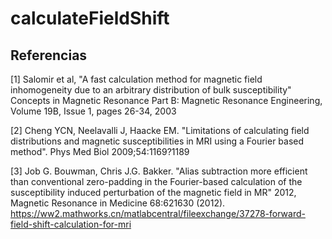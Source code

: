 # calculateFieldShift


## Referencias
[1] Salomir et al, "A fast calculation method for magnetic field inhomogeneity due to an arbitrary distribution of bulk susceptibility"
Concepts in Magnetic Resonance Part B: Magnetic Resonance Engineering, Volume 19B, Issue 1, pages 26-34, 2003

[2] Cheng YCN, Neelavalli J, Haacke EM. "Limitations of calculating field distributions and magnetic susceptibilities in MRI using a Fourier
based method". Phys Med Biol 2009;54:1169?1189

[3] Job G. Bouwman, Chris J.G. Bakker. "Alias subtraction more efficient than
conventional zero-padding in the Fourier-based calculation of the 
susceptibility induced perturbation of the magnetic field in MR" 
2012, Magnetic Resonance in Medicine 68:621630 (2012).
https://ww2.mathworks.cn/matlabcentral/fileexchange/37278-forward-field-shift-calculation-for-mri

